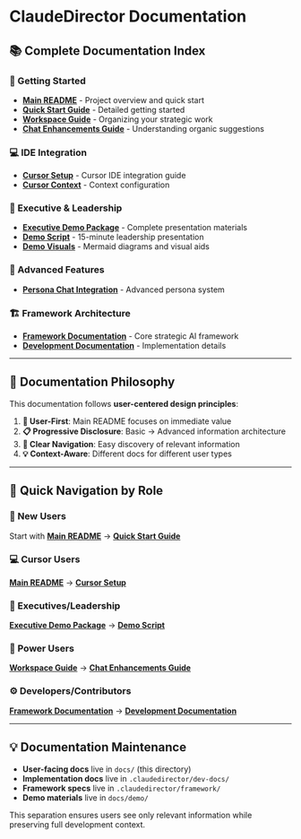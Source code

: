 # ClaudeDirector Documentation

## 📚 **Complete Documentation Index**

### **🚀 Getting Started**
- **[Main README](../README.md)** - Project overview and quick start
- **[Quick Start Guide](QUICK_START_GUIDE.md)** - Detailed getting started
- **[Workspace Guide](WORKSPACE_GUIDE.md)** - Organizing your strategic work
- **[Chat Enhancements Guide](CHAT_ENHANCEMENTS_GUIDE.md)** - Understanding organic suggestions

### **💻 IDE Integration**
- **[Cursor Setup](ide/CURSOR_SETUP.md)** - Cursor IDE integration guide
- **[Cursor Context](ide/CURSOR_CONTEXT.md)** - Context configuration

### **🎯 Executive & Leadership**
- **[Executive Demo Package](demo/)** - Complete presentation materials
- **[Demo Script](demo/executive-demo-script.md)** - 15-minute leadership presentation
- **[Demo Visuals](demo/demo-visuals.md)** - Mermaid diagrams and visual aids

### **🔧 Advanced Features**
- **[Persona Chat Integration](persona-chat-integration.md)** - Advanced persona system

### **🏗️ Framework Architecture**
- **[Framework Documentation](../.claudedirector/framework/)** - Core strategic AI framework
- **[Development Documentation](../.claudedirector/dev-docs/)** - Implementation details

---

## 📖 **Documentation Philosophy**

This documentation follows **user-centered design principles**:

1. **🎯 User-First**: Main README focuses on immediate value
2. **📋 Progressive Disclosure**: Basic → Advanced information architecture
3. **🔗 Clear Navigation**: Easy discovery of relevant information
4. **💡 Context-Aware**: Different docs for different user types

---

## 🎯 **Quick Navigation by Role**

### **👤 New Users**
Start with **[Main README](../README.md)** → **[Quick Start Guide](QUICK_START_GUIDE.md)**

### **💻 Cursor Users** 
**[Main README](../README.md)** → **[Cursor Setup](ide/CURSOR_SETUP.md)**

### **👔 Executives/Leadership**
**[Executive Demo Package](demo/)** → **[Demo Script](demo/executive-demo-script.md)**

### **🔧 Power Users**
**[Workspace Guide](WORKSPACE_GUIDE.md)** → **[Chat Enhancements Guide](CHAT_ENHANCEMENTS_GUIDE.md)**

### **⚙️ Developers/Contributors**
**[Framework Documentation](../.claudedirector/framework/)** → **[Development Documentation](../.claudedirector/dev-docs/)**

---

## 💡 **Documentation Maintenance**

- **User-facing docs** live in `docs/` (this directory)
- **Implementation docs** live in `.claudedirector/dev-docs/`
- **Framework specs** live in `.claudedirector/framework/`
- **Demo materials** live in `docs/demo/`

This separation ensures users see only relevant information while preserving full development context.